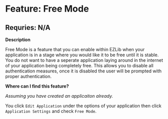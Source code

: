 # Feature: Free Mode
## Requries: N/A

**__Description__**

Free Mode is a feature that you can enable within EZLib when your application is in a stage where you would like it to be free until it is stable. You do not want to have a seperate application laying around in the internet of your application being completely free. This allows you to disable all authentication measures, once it is disabled the user will be prompted with proper authentication.

**__Where can I find this feature?__**

*Assuming you have created an applicaiton already.*

You click `Edit Application` under the options of your application then click `Application Settings` and check `Free Mode`.